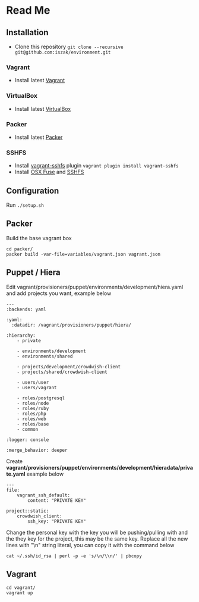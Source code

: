 # Read Me

## Installation

- Clone this repository ```git clone --recursive git@github.com:iszak/environment.git```

### Vagrant

- Install latest [Vagrant](https://www.vagrantup.com/)

### VirtualBox

- Install latest [VirtualBox](https://www.virtualbox.org/)

### Packer

- Install latest [Packer](https://packer.io/)

### SSHFS
- Install [vagrant-sshfs](https://github.com/fabiokr/vagrant-sshfs) plugin ```vagrant plugin install vagrant-sshfs```
- Install [OSX Fuse](https://github.com/osxfuse/osxfuse/releases) and [SSHFS](https://github.com/osxfuse/sshfs/releases)


## Configuration

Run ```./setup.sh```

## Packer

Build the base vagrant box

```
cd packer/
packer build -var-file=variables/vagrant.json vagrant.json
```


## Puppet / Hiera

Edit vagrant/provisioners/puppet/environments/development/hiera.yaml and add projects you want, example below

```
---
:backends: yaml

:yaml:
  :datadir: /vagrant/provisioners/puppet/hiera/

:hierarchy:
    - private

    - environments/development
    - environments/shared

    - projects/development/crowdwish-client
    - projects/shared/crowdwish-client

    - users/user
    - users/vagrant

    - roles/postgresql
    - roles/node
    - roles/ruby
    - roles/php
    - roles/web
    - roles/base
    - common

:logger: console

:merge_behavior: deeper
```


Create **vagrant/provisioners/puppet/environments/development/hieradata/private.yaml** example below

```
---
file:
    vagrant_ssh_default:
        content: "PRIVATE KEY"

project::static:
    crowdwish_client:
        ssh_key: "PRIVATE KEY"
```

Change the personal key with the key you will be pushing/pulling with and the they key for the project, this may be the same key. Replace all the new lines with "\n" string literal, you can copy it with the command below

```
cat ~/.ssh/id_rsa | perl -p -e 's/\n/\\n/' | pbcopy
```

## Vagrant
```
cd vagrant/
vagrant up
```
